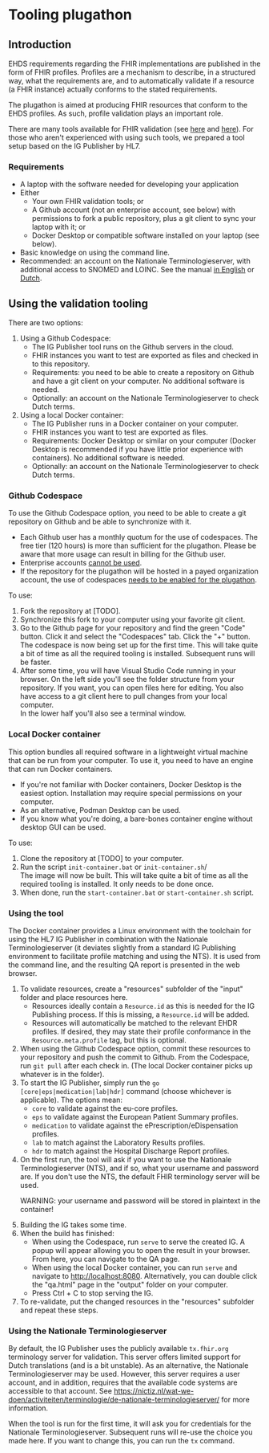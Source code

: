 # Tooling plugathon
## Introduction

EHDS requirements regarding the FHIR implementations are published in the form of FHIR profiles. Profiles are a mechanism to describe, in a structured way, what the requirements are, and to automatically validate if a resource (a FHIR instance) actually conforms to the stated requirements.

The plugathon is aimed at producing FHIR resources that conform to the EHDS profiles. As such, profile validation plays an important role.

There are many tools available for FHIR validation (see [here](https://confluence.hl7.org/spaces/FHIR/pages/35718864/Profile+Tooling) and [here](https://confluence.hl7.org/spaces/FHIR/pages/35718869/Testing+Platforms)). For those who aren't experienced with using such tools, we prepared a tool setup based on the IG Publisher by HL7.

### Requirements

* A laptop with the software needed for developing your application
* Either
    * Your own FHIR validation tools; or
    * A Github account (not an enterprise account, see below) with permissions to fork a public repository, plus a git client to sync your laptop with it; or
    * Docker Desktop or compatible software installed on your laptop (see below).
* Basic knowledge on using the command line.
* Recommended: an account on the Nationale Terminologieserver, with additional access to SNOMED and LOINC. See the manual [in English](https://nictiz.nl/publicaties/national-terminology-server-manual-for-new-users/) or [Dutch](https://nictiz.nl/publicaties/nationale-terminologie-server-handleiding-voor-nieuwe-gebruikers/).

## Using the validation tooling

There are two options:

1. Using a Github Codespace:
    * The IG Publisher tool runs on the Github servers in the cloud.
    * FHIR instances you want to test are exported as files and checked in to this repository.
    * Requirements: you need to be able to create a repository on Github and have a git client on your computer. No additional software is needed.
    * Optionally: an account on the Nationale Terminologieserver to check Dutch terms.
2. Using a local Docker container:
    * The IG Publisher runs in a Docker container on your computer.
    * FHIR instances you want to test are exported as files.
    * Requirements: Docker Desktop or similar on your computer (Docker Desktop is recommended if you have little prior experience with containers). No additional software is needed.
    * Optionally: an account on the Nationale Terminologieserver to check Dutch terms.

### Github Codespace

To use the Github Codespace option, you need to be able to create a git repository on Github and be able to synchronize with it.

* Each Github user has a monthly quotum for the use of codespaces. The free tier (120 hours) is more than sufficient for the plugathon. Please be aware that more usage can result in billing for the Github user.
* Enterprise accounts [cannot be used](https://docs.github.com/en/billing/concepts/product-billing/github-codespaces#free-quota).
* If the repository for the plugathon will be hosted in a payed organization account, the use of codespaces [needs to be enabled for the plugathon](https://docs.github.com/en/codespaces/managing-codespaces-for-your-organization/enabling-or-disabling-github-codespaces-for-your-organization#enabling-or-disabling-github-codespaces).

To use:

1. Fork the repository at [TODO].
2. Synchronize this fork to your computer using your favorite git client.
3. Go to the Github page for your repository and find the green "Code" button. Click it and select the "Codespaces" tab. Click the "+" button.<br>The codespace is now being set up for the first time. This will take quite a bit of time as all the required tooling is installed. Subsequent runs will be faster.
4. After some time, you will have Visual Studio Code running in your browser. On the left side you'll see the folder structure from your repository. If you want, you can open files here for editing. You also have access to a git client here to pull changes from your local computer.<br>In the lower half you'll also see a terminal window.

### Local Docker container

This option bundles all required software in a lightweight virtual machine that can be run from your computer. To use it, you need to have an engine that can run Docker containers.

* If you're not familiar with Docker containers, Docker Desktop is the easiest option. Installation may require special permissions on your computer.
* As an alternative, Podman Desktop can be used.
* If you know what you're doing, a bare-bones container engine without desktop GUI can be used.

To use:
1. Clone the repository at [TODO] to your computer.
2. Run the script `init-container.bat` or `init-container.sh`/<br>The image will now be built. This will take quite a bit of time as all the required tooling is installed. It only needs to be done once.
3. When done, run the `start-container.bat` or `start-container.sh` script.

### Using the tool

The Docker container provides a Linux environment with the toolchain for using the HL7 IG Publisher in combination with the Nationale Terminologieserver (it deviates slightly from a standard IG Publishing environment to facilitate profile matching and using the NTS). It is used from the command line, and the resulting QA report is presented in the web browser.

1. To validate resources, create a "resources" subfolder of the "input" folder and place resources here.
    * Resources ideally contain a `Resource.id` as this is needed for the IG Publishing process. If this is missing, a `Resource.id` will be added.
    * Resources will automatically be matched to the relevant EHDR profiles. If desired, they may state their profile conformance in the `Resource.meta.profile` tag, but this is optional.
2. When using the Github Codespace option, commit these resources to your repository and push the commit to Github. From the Codespace, run `git pull` after each check in. (The local Docker container picks up whatever is in the folder).
3. To start the IG Publisher, simply run the `go [core|eps|medication|lab|hdr]` command (choose whichever is applicable). The options mean:
    * `core` to validate against the eu-core profiles.
    * `eps` to validate against the European Patient Summary profiles.
    * `medication` to validate against the ePrescription/eDispensation profiles.
    * `lab` to match against the Laboratory Results profiles.
    * `hdr` to match against the Hospital Discharge Report profiles.
4. On the first run, the tool will ask if you want to use the Nationale Terminologieserver (NTS), and if so, what your username and password are. If you don't use the NTS, the default FHIR terminology server will be used.<p>WARNING: your username and password will be stored in plaintext in the container!
5. Building the IG takes some time.
6. When the build has finished:
    * When using the Codespace, run `serve` to serve the created IG. A popup will appear allowing you to open the result in your browser. From here, you can navigate to the QA page.
    * When using the local Docker container, you can run `serve` and navigate to <http://localhost:8080>. Alternatively, you can double click the "qa.html" page in the "output" folder on your computer.
    * Press Ctrl + C to stop serving the IG.
7. To re-validate, put the changed resources in the "resources" subfolder and repeat these steps.

### Using the Nationale Terminologieserver

By default, the IG Publisher uses the publicly available `tx.fhir.org` terminology server for validation. This server offers limited support for Dutch translations (and is a bit unstable). As an alternative, the Nationale Terminologieserver may be used. However, this server requires a user account, and in addition, requires that the available code systems are accessible to that account. See https://nictiz.nl/wat-we-doen/activiteiten/terminologie/de-nationale-terminologieserver/ for more information.

When the tool is run for the first time, it will ask you for credentials for the Nationale Terminologieserver. Subsequent runs will re-use the choice you made here. If you want to change this, you can run the `tx` command.
